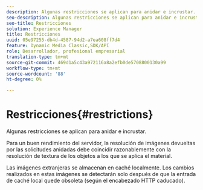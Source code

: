 ```yaml
---
description: Algunas restricciones se aplican para anidar e incrustar.
seo-description: Algunas restricciones se aplican para anidar e incrustar.
seo-title: Restricciones
solution: Experience Manager
title: Restricciones
uuid: 05e97255-db4d-4587-94d2-a7ea608ff7d4
feature: Dynamic Media Classic,SDK/API
role: Desarrollador, profesional empresarial
translation-type: tm+mt
source-git-commit: 469d1a5c43a972116a8a2efb0de5708800130a99
workflow-type: tm+mt
source-wordcount: '88'
ht-degree: 0%

---
```



# Restricciones{#restrictions}

Algunas restricciones se aplican para anidar e incrustar.

Para un buen rendimiento del servidor, la resolución de imágenes devueltas por las solicitudes anidadas debe coincidir razonablemente con la resolución de textura de los objetos a los que se aplica el material.

Las imágenes extranjeras se almacenan en caché localmente. Los cambios realizados en estas imágenes se detectarán solo después de que la entrada de caché local quede obsoleta (según el encabezado HTTP caducado).
